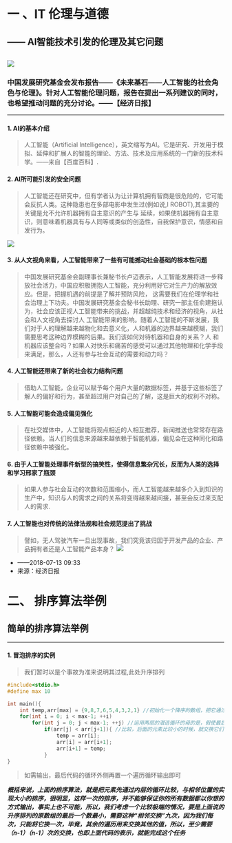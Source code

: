 一 、IT 伦理与道德
=
## —— AI智能技术引发的伦理及其它问题
![](https://github.com/yangzhanp/yangzhanp----homework/blob/gh-pages/images/u%3D691116086%2C2376847174%26fm%3D26%26gp%3D0.jpg)
---
### 中国发展研究基金会发布报告——《未来基石——人工智能的社会角色与伦理》。针对人工智能伦理问题，报告在提出一系列建议的同时，也希望推动问题的充分讨论。——【经济日报】
---
#### 1. AI的基本介绍
> 人工智能（Artificial Intelligence），英文缩写为AI。它是研究、开发用于模拟、延伸和扩展人的智能的理论、方法、技术及应用系统的一门新的技术科学。——来自【百度百科】.

#### 2. AI所可能引发的安全问题
> 人工智能还在研究中，但有学者认为让计算机拥有智商是很危险的，它可能会反抗人类。这种隐患也在多部电影中发生过(例如说,I ROBOT),其主要的关键是允不允许机器拥有自主意识的产生与
延续，如果使机器拥有自主意识，则意味着机器具有与人同等或类似的创造性，自我保护意识，情感和自发行为。

![](https://github.com/yangzhanp/yangzhanp----homework/blob/gh-pages/images/u%3D1298893760%2C4208482649%26fm%3D26%26gp%3D0.jpg)

#### 3. 从人文视角来看，人工智能带来了一些有可能撼动社会基础的根本性问题

> 中国发展研究基金会副理事长兼秘书长卢迈表示，人工智能发展将进一步释放社会活力，中国应积极拥抱人工智能，充分利用好它对生产力的解放效应。但是，把握机遇的前提是了解并预防风险，
> 这需要我们在伦理学和社会治理上下功夫。中国发展研究基金会秘书长助理、研究一部主任俞建拖认为，社会应该正视人工智能带来的挑战，并超越纯技术和经济的视角，从社会和人文视角去探讨人
> 工智能带来的影响。随着人工智能的不断发展，我们对于人的理解越来越物化和去意义化，人和机器的边界越来越模糊，我们需要思考这种边界模糊的后果。我们该如何对待机器和自身的关系？人
> 和机器应该整合吗？如果人对快乐和痛苦的感受可以通过其他物理和化学手段来满足，那么，人还有参与社会互动的需要和动力吗？

#### 4. 人工智能还带来了新的社会权力结构问题

> 借助人工智能，企业可以赋予每个用户大量的数据标签，并基于这些标签了解人的偏好和行为，甚至超过用户对自己的了解，这是巨大的权利不对称。

#### 5. 人工智能可能会造成偏见强化

> 在社交媒体中，人工智能将观点相近的人相互推荐，新闻推送也常常存在路径依赖。当人们的信息来源越来越依赖于智能机器，偏见会在这种同化和路径依赖中被强化。

#### 6. 由于人工智能处理事件新型的搞笑性，使得信息繁杂冗长，反而为人类的选择和学习邢家了瓶颈

> 如果人参与社会互动的次数和范围缩小，而人工智能越来越多介入到知识的生产中，知识与人的需求之间的关系将变得越来越间接，甚至会反过来支配人的需求.

#### 7. 人工智能也对传统的法律法规和社会规范提出了挑战

> 譬如，无人驾驶汽车一旦出现事故，我们究竟该归因于开发产品的企业、产品拥有者还是人工智能产品本身？
![](https://github.com/yangzhanp/yangzhanp----homework/blob/gh-pages/images/u%3D3302937020%2C4211329707%26fm%3D26%26gp%3D0.jpg)

* ——2018-07-13 09:33 
* 来源：经济日报

二、 排序算法举例
=
## 简单的排序算法举例
---
#### 1. 冒泡排序的实例
> 我们暂时以是个事故为准来说明其过程,此处升序排列

```c
#include<stdio.h>
#define max 10

int main(){
    int temp,arr[max] = {9,8,7,6,5,4,3,2,1} //初始化一个降序的数组，把它通过算法实现升序的排列
    for(int i = 0; i < max-1; ++i)
        for(int j = 0; j < max-1; ++j) //运用两层的潜逃循环的母的是，假使最后一个数字是最小的，通过交换也能将它放在最前面
            if(arr[j] < arr[j+1]){ //比较，后面的元素比较小的时候，就交换它们的值
                temp = arr[i];
                arr[i] = arr[i+1];
                arr[i+1] = temp;
            }
}
```
> 如需输出，最后代码的循环外侧再置一个遍历循环输出即可

***概括来说，上面的排序算法，就是把元素先通过内层的循环比较，与相邻位置的实现大小的排序，很明显，这样一次的排序，并不能够保证你的所有数据都以你想的方式输出，事实上也不可能，所以，我们考虑一个比较极端的情况，要是上面说的升序排列的原数组的最后一个数最小，需要这种“相邻交换”九次，因为我们每次，只能将它换一次，毕竟，其余的遍历用来交换其他的值，所以，至少需要（n-1）（n-1）次的交换，也即上面代码的表示，就能完成这个任务***
        
   
    

